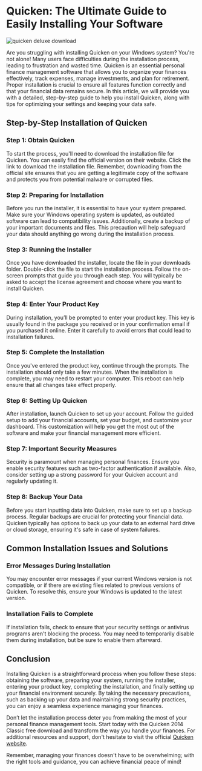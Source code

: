 # Quicken: The Ultimate Guide to Easily Installing Your Software


![quicken deluxe download](https://i.postimg.cc/QdXVKpnL/B-P-hero-1360-size.webp)


Are you struggling with installing Quicken on your Windows system? You're not alone! Many users face difficulties during the installation process, leading to frustration and wasted time. Quicken is an essential personal finance management software that allows you to organize your finances effectively, track expenses, manage investments, and plan for retirement. Proper installation is crucial to ensure all features function correctly and that your financial data remains secure. In this article, we will provide you with a detailed, step-by-step guide to help you install Quicken, along with tips for optimizing your settings and keeping your data safe.


## Step-by-Step Installation of Quicken


### Step 1: Obtain Quicken


To start the process, you'll need to download the installation file for Quicken. You can easily find the official version on their website. Click the link to download the installation file. Remember, downloading from the official site ensures that you are getting a legitimate copy of the software and protects you from potential malware or corrupted files.


### Step 2: Preparing for Installation


Before you run the installer, it is essential to have your system prepared. Make sure your Windows operating system is updated, as outdated software can lead to compatibility issues. Additionally, create a backup of your important documents and files. This precaution will help safeguard your data should anything go wrong during the installation process.


### Step 3: Running the Installer


Once you have downloaded the installer, locate the file in your downloads folder. Double-click the file to start the installation process. Follow the on-screen prompts that guide you through each step. You will typically be asked to accept the license agreement and choose where you want to install Quicken.


### Step 4: Enter Your Product Key


During installation, you’ll be prompted to enter your product key. This key is usually found in the package you received or in your confirmation email if you purchased it online. Enter it carefully to avoid errors that could lead to installation failures.


### Step 5: Complete the Installation


Once you've entered the product key, continue through the prompts. The installation should only take a few minutes. When the installation is complete, you may need to restart your computer. This reboot can help ensure that all changes take effect properly.


### Step 6: Setting Up Quicken


After installation, launch Quicken to set up your account. Follow the guided setup to add your financial accounts, set your budget, and customize your dashboard. This customization will help you get the most out of the software and make your financial management more efficient.


### Step 7: Important Security Measures


Security is paramount when managing personal finances. Ensure you enable security features such as two-factor authentication if available. Also, consider setting up a strong password for your Quicken account and regularly updating it.


### Step 8: Backup Your Data


Before you start inputting data into Quicken, make sure to set up a backup process. Regular backups are crucial for protecting your financial data. Quicken typically has options to back up your data to an external hard drive or cloud storage, ensuring it's safe in case of system failures.


## Common Installation Issues and Solutions


### Error Messages During Installation


You may encounter error messages if your current Windows version is not compatible, or if there are existing files related to previous versions of Quicken. To resolve this, ensure your Windows is updated to the latest version.


### Installation Fails to Complete


If installation fails, check to ensure that your security settings or antivirus programs aren't blocking the process. You may need to temporarily disable them during installation, but be sure to enable them afterward.


## Conclusion


Installing Quicken is a straightforward process when you follow these steps: obtaining the software, preparing your system, running the installer, entering your product key, completing the installation, and finally setting up your financial environment securely. By taking the necessary precautions, such as backing up your data and maintaining strong security practices, you can enjoy a seamless experience managing your finances.


Don’t let the installation process deter you from making the most of your personal finance management tools. Start today with the Quicken 2014 Classic free download and transform the way you handle your finances. For additional resources and support, don't hesitate to visit the official [Quicken website](https://quicken.com).


Remember, managing your finances doesn't have to be overwhelming; with the right tools and guidance, you can achieve financial peace of mind!

